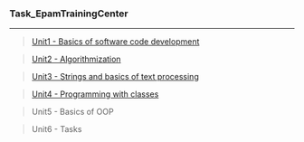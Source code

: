 ### Task_EpamTrainingCenter
***
> [Unit1 - Basics of software code development](https://github.com/alekseykravtchuk/Task_EpamTrainingCenter/blob/master/src/by/krava/etc/unit1)

> [Unit2 - Algorithmization](https://github.com/alekseykravtchuk/Task_EpamTrainingCenter/tree/master/src/by/krava/etc/unit2)

> [Unit3 - Strings and basics of text processing](https://github.com/alekseykravtchuk/Task_EpamTrainingCenter/tree/master/src/by/krava/etc/unit3)

> [Unit4 - Programming with classes](https://github.com/alekseykravtchuk/Task_EpamTrainingCenter/tree/master/src/by/krava/etc/unit4)

> Unit5 - Basics of OOP

> Unit6 - Tasks
